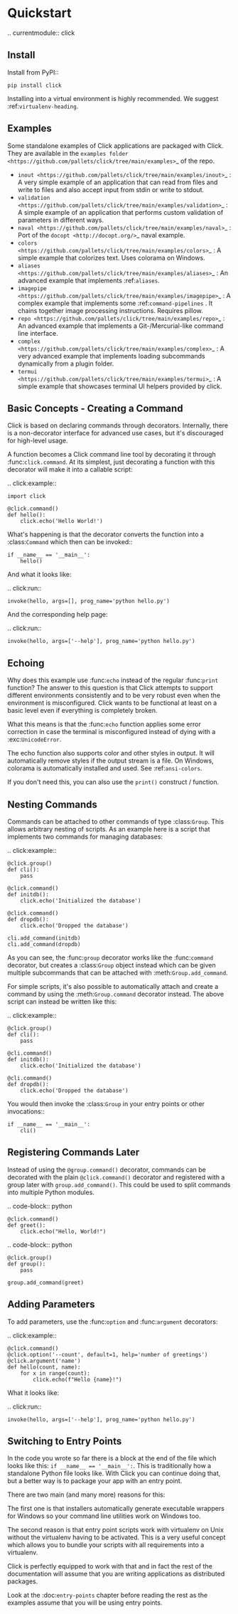 Quickstart
==========

.. currentmodule:: click

Install
----------------------
Install from PyPI::

    pip install click

Installing into a virtual environment is highly recommended. We suggest :ref:`virtualenv-heading`.

Examples
-----------------------

Some standalone examples of Click applications are packaged with Click. They are available in the `examples folder <https://github.com/pallets/click/tree/main/examples>`_ of the repo.

*   `inout <https://github.com/pallets/click/tree/main/examples/inout>`_ : A very simple example of an application that can read from files and write to files and also accept input from stdin or write to stdout.
*   `validation <https://github.com/pallets/click/tree/main/examples/validation>`_ : A simple example of an application that performs custom validation of parameters in different ways.
*   `naval <https://github.com/pallets/click/tree/main/examples/naval>`_ : Port of the `docopt <http://docopt.org/>`_ naval example.
*   `colors <https://github.com/pallets/click/tree/main/examples/colors>`_ : A simple example that colorizes text. Uses colorama on Windows.
*   `aliases <https://github.com/pallets/click/tree/main/examples/aliases>`_ : An advanced example that implements :ref:`aliases`.
*   `imagepipe <https://github.com/pallets/click/tree/main/examples/imagepipe>`_ : A complex example that implements some :ref:`command-pipelines` . It chains together image processing instructions. Requires pillow.
*   `repo <https://github.com/pallets/click/tree/main/examples/repo>`_ : An advanced example that implements a Git-/Mercurial-like command line interface.
*   `complex <https://github.com/pallets/click/tree/main/examples/complex>`_ : A very advanced example that implements loading subcommands dynamically from a plugin folder.
*   `termui <https://github.com/pallets/click/tree/main/examples/termui>`_ : A simple example that showcases terminal UI helpers provided by click.

Basic Concepts - Creating a Command
-----------------------------------

Click is based on declaring commands through decorators.  Internally, there
is a non-decorator interface for advanced use cases, but it's discouraged
for high-level usage.

A function becomes a Click command line tool by decorating it through
:func:`click.command`.  At its simplest, just decorating a function
with this decorator will make it into a callable script:

.. click:example::

    import click

    @click.command()
    def hello():
        click.echo('Hello World!')

What's happening is that the decorator converts the function into a
:class:`Command` which then can be invoked::

    if __name__ == '__main__':
        hello()

And what it looks like:

.. click:run::

    invoke(hello, args=[], prog_name='python hello.py')

And the corresponding help page:

.. click:run::

    invoke(hello, args=['--help'], prog_name='python hello.py')

Echoing
-------

Why does this example use :func:`echo` instead of the regular
:func:`print` function?  The answer to this question is that Click
attempts to support different environments consistently and to be very
robust even when the environment is misconfigured.  Click wants to be
functional at least on a basic level even if everything is completely
broken.

What this means is that the :func:`echo` function applies some error
correction in case the terminal is misconfigured instead of dying with a
:exc:`UnicodeError`.

The echo function also supports color and other styles in output. It
will automatically remove styles if the output stream is a file. On
Windows, colorama is automatically installed and used. See
:ref:`ansi-colors`.

If you don't need this, you can also use the `print()` construct /
function.

Nesting Commands
----------------

Commands can be attached to other commands of type :class:`Group`.  This
allows arbitrary nesting of scripts.  As an example here is a script that
implements two commands for managing databases:

.. click:example::

    @click.group()
    def cli():
        pass

    @click.command()
    def initdb():
        click.echo('Initialized the database')

    @click.command()
    def dropdb():
        click.echo('Dropped the database')

    cli.add_command(initdb)
    cli.add_command(dropdb)

As you can see, the :func:`group` decorator works like the :func:`command`
decorator, but creates a :class:`Group` object instead which can be given
multiple subcommands that can be attached with :meth:`Group.add_command`.

For simple scripts, it's also possible to automatically attach and create a
command by using the :meth:`Group.command` decorator instead.  The above
script can instead be written like this:

.. click:example::

    @click.group()
    def cli():
        pass

    @cli.command()
    def initdb():
        click.echo('Initialized the database')

    @cli.command()
    def dropdb():
        click.echo('Dropped the database')

You would then invoke the :class:`Group` in your entry points or other invocations::

    if __name__ == '__main__':
        cli()


Registering Commands Later
--------------------------

Instead of using the ``@group.command()`` decorator, commands can be
decorated with the plain ``@click.command()`` decorator and registered
with a group later with ``group.add_command()``. This could be used to
split commands into multiple Python modules.

.. code-block:: python

    @click.command()
    def greet():
        click.echo("Hello, World!")

.. code-block:: python

    @click.group()
    def group():
        pass

    group.add_command(greet)


Adding Parameters
-----------------

To add parameters, use the :func:`option` and :func:`argument` decorators:

.. click:example::

    @click.command()
    @click.option('--count', default=1, help='number of greetings')
    @click.argument('name')
    def hello(count, name):
        for x in range(count):
            click.echo(f"Hello {name}!")

What it looks like:

.. click:run::

    invoke(hello, args=['--help'], prog_name='python hello.py')

Switching to Entry Points
-------------------------

In the code you wrote so far there is a block at the end of the file which
looks like this: ``if __name__ == '__main__':``.  This is traditionally
how a standalone Python file looks like.  With Click you can continue
doing that, but a better way is to package your app with an entry point.

There are two main (and many more) reasons for this:

The first one is that installers automatically generate executable
wrappers for Windows so your command line utilities work on Windows too.

The second reason is that entry point scripts work with virtualenv on Unix
without the virtualenv having to be activated.  This is a very useful
concept which allows you to bundle your scripts with all requirements into
a virtualenv.

Click is perfectly equipped to work with that and in fact the rest of the
documentation will assume that you are writing applications as distributed
packages.

Look at the :doc:`entry-points` chapter before reading the rest as the examples
assume that you will be using entry points.
